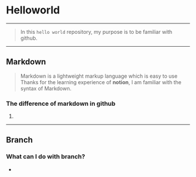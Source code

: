 # Helloworld
---
> In this `hello world` repository, my purpose is to be familiar with github.
---
## Markdown
> Markdown is a lightweight markup language which is easy to use
> Thanks for the learning experience of **notion**, I am familiar with the syntax of Markdown.
### The difference of markdown in github
1. 
---
## Branch
### What can I do with branch?
- 
